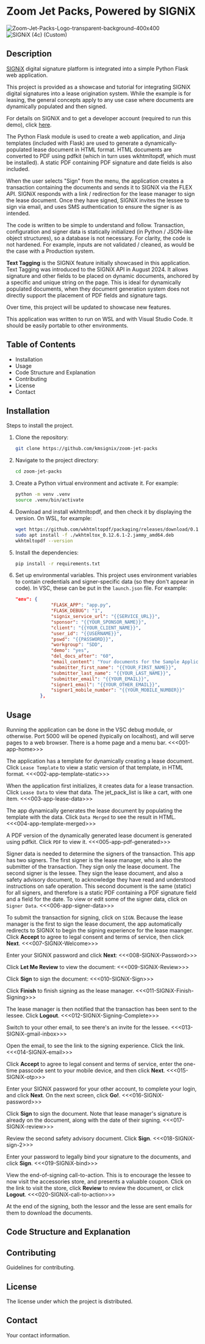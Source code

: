 # Zoom Jet Packs, Powered by SIGNiX
![Zoom-Jet-Packs-Logo-transparent-background-400x400](https://github.com/user-attachments/assets/db329363-cef2-4908-9482-96ee80712bd6)
![SIGNiX (4c) (Custom)](https://github.com/user-attachments/assets/af5bbf18-ee52-41b3-9637-cd28c5537ac4)

## Description
[SIGNiX](https://www.signix.com/) digital signature platform is integrated into a simple Python Flask web application.

This project is provided as a showcase and tutorial for integrating SIGNiX digital signatures
into a lease origination system. While the example is for leasing, the general concepts apply to any use case where
documents are dynamically populated and then signed.

For details on SIGNiX and to get a developer account (required to run this demo), click [here](https://www.signix.com/).

The Python Flask module is used to create a web application, and Jinja templates (included with 
Flask) are used to generate a dynamically-populated lease document in HTML format. HTML documents are converted to PDF using 
pdfkit (which in turn uses wkhtmltopdf, which must be installed). A static PDF containing PDF signature and date fields is also included.

When the user selects "Sign" from the menu, the application creates a transaction containing the
documents and sends it to SIGNiX via the FLEX API. SIGNiX responds with a link / redirection for the lease 
manager to sign the lease document. Once they have signed, SIGNiX invites the lessee to sign via email,
and uses SMS authentication to ensure the signer is as intended.

The code is written to be simple to understand and follow. Transaction, configuration and signer data is statically initialized (in Python / JSON-like 
object structures), so a database is not necessary. For clarity, the code is not hardened. For example, inputs are not validated / cleaned, as 
would be the case with a Production system.

**Text Tagging** is the SIGNiX feature initially showcased in this application. Text Tagging was introduced to the SIGNiX
API in August 2024. It allows signature and other fields to be placed on dynamic documents, anchored by a specific and unique string
on the page. This is ideal for dynamically populated documents, when they document generation system does not directly support
the placement of PDF fields and signature tags.

Over time, this project will be updated to showcase new features.

This application was written to run on WSL and with Visual Studio Code. It should be easily portable to other environments.

## Table of Contents
- Installation
- Usage
- Code Structure and Explanation
- Contributing
- License
- Contact

## Installation
Steps to install the project.

1. Clone the repository:
   ```bash
   git clone https://github.com/kmsignix/zoom-jet-packs
2. Navigate to the project directory:
   ```bash
   cd zoom-jet-packs
3. Create a Python virtual environment and activate it. For example:
   ```bash
   python -m venv .venv
   source .venv/bin/activate
4. Download and install wkhtmltopdf, and then check it by displaying the version. On WSL, for example:
   ```bash
   wget https://github.com/wkhtmltopdf/packaging/releases/download/0.12.6.1-2/wkhtmltox_0.12.6.1-2.jammy_amd64.deb
   sudo apt install -f ./wkhtmltox_0.12.6.1-2.jammy_amd64.deb
   wkhtmltopdf --version
5. Install the dependencies:
   ```bash
   pip install -r requirements.txt
6. Set up environmental variables. This project uses environment variables to contain credentials and signer-specific data (so they don't appear in code). In VSC, these can be put in the `launch.json` file. For example:
   ```json
   "env": {
                "FLASK_APP": "app.py",
                "FLASK_DEBUG": "1",
                "signix_service_url": "{{SERVICE_URL}}",
                "sponsor": "{{YOUR_SPONSOR_NAME}}", 
                "client": "{{YOUR_CLIENT_NAME}}", 
                "user_id": "{{USERNAME}}", 
                "pswd": "{{PASSWORD}}", 
                "workgroup": "SDD", 
                "demo": "yes",
                "del_docs_after": "60", 
                "email_content": "Your documents for the Sample Application are available online for viewing and signing.",
                "submitter_first_name": "{{YOUR_FIRST_NAME}}",
                "submitter_last_name": "{{YOUR_LAST_NAME}}",
                "submitter_email": "{{YOUR_EMAIL}}",
                "signer1_email": "{{YOUR_OTHER_EMAIL}}",
                "signer1_mobile_number": "{{YOUR_MOBILE_NUMBER}}"
            },

## Usage
Running the application can be done in the VSC debug module, or otherwise. Port 5000 will be opened (typically on localhost), and will serve pages to a web browser. There is a home page and a menu bar.
<<<001-app-home>>>

The application has a template for dynamically creating a lease document. Click `Lease Template` to view a static version of that template, in HTML format.
<<<002-app-template-static>>>

When the application first initializes, it creates data for a lease transaction. Click `Lease Data` to view that data. The jet_pack_list is like a cart, with one item.
<<<003-app-lease-data>>>

The app dynamically generates the lease document by populating the template with the data. Click `Data Merged` to see the result in HTML.
<<<004-app-template-merged>>>

A PDF version of the dynamically generated lease document is generated using pdfkit. Click `PDF` to view it.
<<<005-app-pdf-generated>>>

Signer data is needed to determine the signers of the transaction. This app has two signers. The first signer is the lease manager, who is also the submitter of the transaction. They sign only the lease document. The second signer is the lessee. They sign the lease document, and also a safety advisory document, to acknowledge they have read and understood instructions on safe operation. This second document is the same (static) for all signers, and therefore is a static PDF containing a PDF signature field and a field for the date. To view or edit some of the signer data, click on `Signer Data`.
<<<006-app-signer-data>>>

To submit the transaction for signing, click on `SIGN`. Because the lease manager is the first to sign the lease document, the app automatically redirects to SIGNiX to begin the signing experience for the lease maanger. Click **Accept** to agree to legal consent and terms of service, then click **Next**.
<<<007-SIGNiX-Welcome>>>

Enter your SIGNiX password and click **Next**:
<<<008-SIGNiX-Password>>>

Click **Let Me Review** to view the document:
<<<009-SIGNiX-Review>>>

Click **Sign** to sign the document:
<<<010-SIGNiX-Sign>>>

Click **Finish** to finish signing as the lease manager.
<<<011-SIGNiX-Finish-Signing>>>

The lease manager is then notified that the transaction has been sent to the lessee. Click **Logout**.
<<<012-SIGNiX-Signing-Complete>>>

Switch to your other email, to see there's an invite for the lessee.
<<<013-SIGNiX-gmail-inbox>>>

Open the email, to see the link to the signing experience. Click the link.
<<<014-SIGNiX-email>>>

Click **Accept** to agree to legal consent and terms of service, enter the one-time passcode sent to your mobile device, and then click **Next**.
<<<015-SIGNiX-otp>>>

Enter your SIGNiX password for your other account, to complete your login, and click **Next**. On the next screen, click **Go!**.
<<<016-SIGNiX-password>>>

Click **Sign** to sign the document. Note that lease manager's signature is already on the document, along with the date of their signing.
<<<017-SIGNiX-review>>>

Review the second safety advisory document. Click **Sign**.
<<<018-SIGNiX-sign-2>>>

Enter your password to legally bind your signature to the documents, and click **Sign**.
<<<019-SIGNiX-bind>>>

View the end-of-signing call-to-action. This is to encourage the lessee to now visit the accessories store, and presents a valuable coupon. Click on the link to visit the store, click **Review** to review the document, or click **Logout**.
<<<020-SIGNiX-call-to-action>>>

At the end of the signing, both the lessor and the lesse are sent emails for them to download the documents.

## Code Structure and Explanation


## Contributing
Guidelines for contributing.

## License
The license under which the project is distributed.

## Contact
Your contact information.
